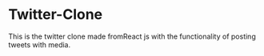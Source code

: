 # Twitter-Clone
This is the twitter clone made fromReact js with the functionality of posting tweets with media. 
